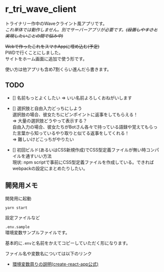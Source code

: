 # r_tri_wave_client

トライナリー作中のWaveクライント風アプリです。  
*これ単体では動作しません。別でサーバーアプリが必要です。~~(設置しやすさと実現したいことの間で悩み中)~~*

~~Webで作ったこれをスマホAppに埋め込む(予定)~~  
PWDで行くことにしました。  
サイトをホーム画面に追加で使う形です。

使い方は他アプリも含め7割くらい進んだら書きます。

## TODO

- [] 名前もっとよくしたい
  => いい名前よろしくおねがいします

- [] 選択肢と自由入力どっちにしよう  
  選択肢の場合、彼女たちにピンポイントに返事をしてもらえる！  
  => 大量の選択肢どうやって表示する？  
  自由入力の場合、彼女たちがBotさん各々で持っている語録や覚えてもらった言葉から知っているやり取りと似てる返事をしてくれる！  
  => 難しいけどこっちがやりたい

- [] 初回ビルド(あるいはCSS新規作成)でCSS型定義ファイルが無い時コンパイルを通すいい方法  
  現状: npm scriptで事前にCSS型定義ファイルを作成している。できればwebpackの設定にまとめたりしたい。

## 開発用メモ

開発用に起動

```
yarn start
```


設定ファイルなど

`.env.sample`  
環境変数サンプルファイルです。

基本的に`.env`と名前をかえてコピーしていただく形になります。

ファイル名や変数名については以下のリンク

- [環境変数周りの説明(create-react-app公式)](https://github.com/facebook/create-react-app/blob/master/packages/react-scripts/template/README.md#adding-custom-environment-variables)
